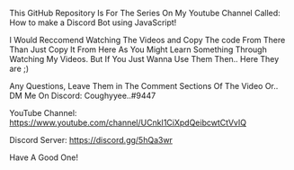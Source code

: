 This GitHub Repository Is For The Series On My Youtube Channel Called: How to make a Discord Bot using JavaScript!

I Would Reccomend Watching The Videos and Copy The code From There Than Just Copy It From Here As You Might Learn Something Through Watching My Videos.
But If You Just Wanna Use Them Then.. Here They are ;)

Any Questions, Leave Them in The Comment Sections Of The Video Or.. DM Me On Discord: Coughyyee..#9447


YouTube Channel: https://www.youtube.com/channel/UCnkI1CiXpdQeibcwtCtVvIQ

Discord Server: https://discord.gg/5hQa3wr



Have A Good One!
